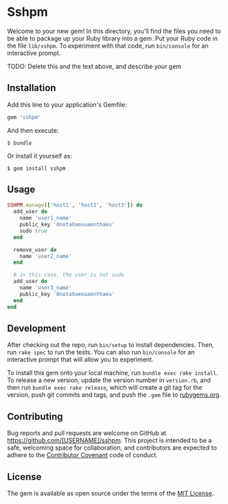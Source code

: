 # Sshpm

Welcome to your new gem! In this directory, you'll find the files you need to be able to package up your Ruby library into a gem. Put your Ruby code in the file `lib/sshpm`. To experiment with that code, run `bin/console` for an interactive prompt.

TODO: Delete this and the text above, and describe your gem

## Installation

Add this line to your application's Gemfile:

```ruby
gem 'sshpm'
```

And then execute:

    $ bundle

Or install it yourself as:

    $ gem install sshpm

## Usage

```ruby
SSHPM.manage(['host1', 'host2', 'host3']) do
  add_user do
    name 'user1_name'
    public_key 'OnotaXaeouaenthaeu'
    sudo true
  end

  remove_user do
    name 'user2_name'
  end

  # in this case, the user is not sudo
  add_user do
    name 'user3_name'
    public_key 'OnotaXaeouaenthaeu'
  end
end
```

## Development

After checking out the repo, run `bin/setup` to install dependencies. Then, run `rake spec` to run the tests. You can also run `bin/console` for an interactive prompt that will allow you to experiment.

To install this gem onto your local machine, run `bundle exec rake install`. To release a new version, update the version number in `version.rb`, and then run `bundle exec rake release`, which will create a git tag for the version, push git commits and tags, and push the `.gem` file to [rubygems.org](https://rubygems.org).

## Contributing

Bug reports and pull requests are welcome on GitHub at https://github.com/[USERNAME]/sshpm. This project is intended to be a safe, welcoming space for collaboration, and contributors are expected to adhere to the [Contributor Covenant](http://contributor-covenant.org) code of conduct.


## License

The gem is available as open source under the terms of the [MIT License](http://opensource.org/licenses/MIT).

